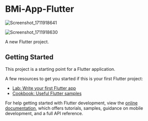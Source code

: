 # BMi-App-Flutter

![Screenshot_1711918641](https://github.com/HamzaAasaf/BMi-App-Flutter/assets/94658182/3df7cde1-426c-4ae0-9ab9-9809ed80a701)

![Screenshot_1711918630](https://github.com/HamzaAasaf/BMi-App-Flutter/assets/94658182/d546a694-5f1d-497b-9d8c-a140afd6ad7a)

A new Flutter project.

## Getting Started

This project is a starting point for a Flutter application.

A few resources to get you started if this is your first Flutter project:

- [Lab: Write your first Flutter app](https://docs.flutter.dev/get-started/codelab)
- [Cookbook: Useful Flutter samples](https://docs.flutter.dev/cookbook)

For help getting started with Flutter development, view the
[online documentation](https://docs.flutter.dev/), which offers tutorials,
samples, guidance on mobile development, and a full API reference.
